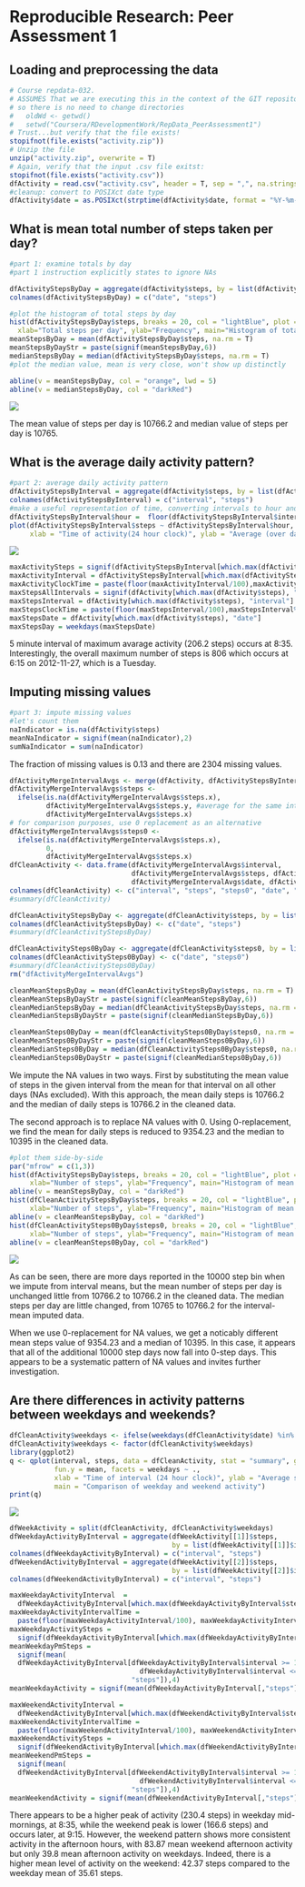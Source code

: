 # Reproducible Research: Peer Assessment 1

## Loading and preprocessing the data


```r
# Course repdata-032.
# ASSUMES That we are executing this in the context of the GIT repository local clone, 
# so there is no need to change directories
#   oldWd <- getwd()
#   setwd("Coursera/RDevelopmentWork/RepData_PeerAssessment1")
# Trust...but verify that the file exists!
stopifnot(file.exists("activity.zip"))
# Unzip the file
unzip("activity.zip", overwrite = T)
# Again, verify that the input .csv file exitst:
stopifnot(file.exists("activity.csv"))
dfActivity = read.csv("activity.csv", header = T, sep = ",", na.strings = c("NA"))
#cleanup: convert to POSIXct date type
dfActivity$date = as.POSIXct(strptime(dfActivity$date, format = "%Y-%m-%d"))
```


## What is mean total number of steps taken per day?

```r
#part 1: examine totals by day
#part 1 instruction explicitly states to ignore NAs

dfActivityStepsByDay = aggregate(dfActivity$steps, by = list(dfActivity$date), sum)
colnames(dfActivityStepsByDay) = c("date", "steps")

#plot the histogram of total steps by day
hist(dfActivityStepsByDay$steps, breaks = 20, col = "lightBlue", plot = T,
  xlab="Total steps per day", ylab="Frequency", main="Histogram of total daily steps, \nwith median (dark red) and mean (orange)")
meanStepsByDay = mean(dfActivityStepsByDay$steps, na.rm = T)
meanStepsByDayStr = paste(signif(meanStepsByDay,6))
medianStepsByDay = median(dfActivityStepsByDay$steps, na.rm = T)
#plot the median value, mean is very close, won't show up distinctly

abline(v = meanStepsByDay, col = "orange", lwd = 5)
abline(v = medianStepsByDay, col = "darkRed")
```

![](./figures/meanSteps-1.png) 

The mean value of steps per day is 10766.2 and median value of steps per day is 10765.

## What is the average daily activity pattern?

```r
#part 2: average daily activity pattern
dfActivityStepsByInterval = aggregate(dfActivity$steps, by = list(dfActivity$interval), mean, na.rm = T)
colnames(dfActivityStepsByInterval) = c("interval", "steps")
#make a useful representation of time, converting intervals to hour and fraction of hour
dfActivityStepsByInterval$hour =  floor(dfActivityStepsByInterval$interval/100) + dfActivityStepsByInterval$interval%%100/60
plot(dfActivityStepsByInterval$steps ~ dfActivityStepsByInterval$hour, type = "l", col = "darkBlue",
     xlab = "Time of activity(24 hour clock)", ylab = "Average (over days) number of steps per interval", main = "Average number of steps for each 5 min. interval")
```

![](./figures/activityPatternByInterval-1.png) 

```r
maxActivitySteps = signif(dfActivityStepsByInterval[which.max(dfActivityStepsByInterval$steps), "steps"],4)
maxActivityInterval = dfActivityStepsByInterval[which.max(dfActivityStepsByInterval$steps), "interval"]
maxActivityClockTime = paste(floor(maxActivityInterval/100),maxActivityInterval%%100,sep=":")
maxStepsAllIntervals = signif(dfActivity[which.max(dfActivity$steps), "steps"],4)
maxStepsInterval = dfActivity[which.max(dfActivity$steps), "interval"]
maxStepsClockTime = paste(floor(maxStepsInterval/100),maxStepsInterval%%100,sep=":")
maxStepsDate = dfActivity[which.max(dfActivity$steps), "date"]
maxStepsDay = weekdays(maxStepsDate)
```
5 minute interval of maximum avarage activity (206.2 steps) occurs at 8:35.
Interestingly, the overall maximum number of steps is 806 which occurs at 6:15 on 2012-11-27, which is a Tuesday.

## Imputing missing values

```r
#part 3: impute missing values
#let's count them
naIndicator = is.na(dfActivity$steps)
meanNaIndicator = signif(mean(naIndicator),2)
sumNaIndicator = sum(naIndicator)
```

The fraction of missing values is 0.13 and there are 2304 missing values.


```r
dfActivityMergeIntervalAvgs <- merge(dfActivity, dfActivityStepsByInterval,by = "interval")
dfActivityMergeIntervalAvgs$steps <- 
  ifelse(is.na(dfActivityMergeIntervalAvgs$steps.x), 
         dfActivityMergeIntervalAvgs$steps.y, #average for the same interval
         dfActivityMergeIntervalAvgs$steps.x)
# for comparison purposes, use 0 replacement as an alternative
dfActivityMergeIntervalAvgs$steps0 <- 
  ifelse(is.na(dfActivityMergeIntervalAvgs$steps.x), 
         0,
         dfActivityMergeIntervalAvgs$steps.x)
dfCleanActivity <- data.frame(dfActivityMergeIntervalAvgs$interval, 
                              dfActivityMergeIntervalAvgs$steps, dfActivityMergeIntervalAvgs$steps0,
                              dfActivityMergeIntervalAvgs$date, dfActivityMergeIntervalAvgs$hour)
colnames(dfCleanActivity) <- c("interval", "steps", "steps0", "date", "hour")
#summary(dfCleanActivity)

dfCleanActivityStepsByDay <- aggregate(dfCleanActivity$steps, by = list(dfCleanActivity$date), sum)
colnames(dfCleanActivityStepsByDay) <- c("date", "steps")
#summary(dfCleanActivityStepsByDay)

dfCleanActivitySteps0ByDay <- aggregate(dfCleanActivity$steps0, by = list(dfCleanActivity$date), sum)
colnames(dfCleanActivitySteps0ByDay) <- c("date", "steps0")
#summary(dfCleanActivitySteps0ByDay)
rm("dfActivityMergeIntervalAvgs")

cleanMeanStepsByDay = mean(dfCleanActivityStepsByDay$steps, na.rm = T)
cleanMeanStepsByDayStr = paste(signif(cleanMeanStepsByDay,6))
cleanMedianStepsByDay = median(dfCleanActivityStepsByDay$steps, na.rm = T)
cleanMedianStepsByDayStr = paste(signif(cleanMedianStepsByDay,6))

cleanMeanSteps0ByDay = mean(dfCleanActivitySteps0ByDay$steps0, na.rm = T)
cleanMeanSteps0ByDayStr = paste(signif(cleanMeanSteps0ByDay,6))
cleanMedianSteps0ByDay = median(dfCleanActivitySteps0ByDay$steps0, na.rm = T)
cleanMedianSteps0ByDayStr = paste(signif(cleanMedianSteps0ByDay,6))
```

We impute the NA values in two ways. First by substituting the mean value of steps in the given interval from the mean for that interval on all other days (NAs excluded). With this approach, the mean daily steps is 10766.2 and the median of daily steps is 10766.2 in the cleaned data. 

The second approach is to replace NA values with 0. Using 0-replacement, we find the mean for daily steps is reduced to 9354.23 and the median to 10395 in the cleaned data.


```r
#plot them side-by-side
par("mfrow" = c(1,3))
hist(dfActivityStepsByDay$steps, breaks = 20, col = "lightBlue", plot = T, ylim = c(0,20),
     xlab="Number of steps", ylab="Frequency", main="Histogram of mean daily steps, \nwith mean, \nNAs excluded")
abline(v = meanStepsByDay, col = "darkRed")
hist(dfCleanActivityStepsByDay$steps, breaks = 20, col = "lightBlue", plot = T, ylim = c(0,20),
     xlab="Number of steps", ylab="Frequency", main="Histogram of mean daily steps \n with mean; \nNA values replaced \nby interval mean")
abline(v = cleanMeanStepsByDay, col = "darkRed")
hist(dfCleanActivitySteps0ByDay$steps0, breaks = 20, col = "lightBlue", plot = T, ylim = c(0,20),
     xlab="Number of steps", ylab="Frequency", main="Histogram of mean daily steps \n with mean; \nNA values replaced \nby 0")
abline(v = cleanMeanSteps0ByDay, col = "darkRed")
```

![](./figures/plotClean-1.png) 

As can be seen, there are more days reported in the 10000 step bin when we impute from interval means, but the mean number of steps per day is unchanged little from 10766.2 to 10766.2 in the cleaned data. The median steps per day are little changed, from 10765 to 10766.2 for the interval-mean imputed data.

When we use 0-replacement for NA values, we get a noticably different mean steps value of 9354.23 and a median of 10395. In this case, it appears that all of the additional 10000 step days now fall into 0-step days. This appears to be a systematic pattern of NA values and invites further investigation.

## Are there differences in activity patterns between weekdays and weekends?

```r
dfCleanActivity$weekdays <- ifelse(weekdays(dfCleanActivity$date) %in% c("Saturday", "Sunday"), "weekend", "weekday")
dfCleanActivity$weekdays <- factor(dfCleanActivity$weekdays)
library(ggplot2)
q <- qplot(interval, steps, data = dfCleanActivity, stat = "summary", geom = "line",
           fun.y = mean, facets = weekdays ~ ., 
           xlab = "Time of interval (24 hour clock)", ylab = "Average steps per interval",
           main = "Comparison of weekday and weekend activity")
print(q)
```

![](./figures/weekdayWeekendPatterns-1.png) 

```r
dfWeekActivity = split(dfCleanActivity, dfCleanActivity$weekdays)
dfWeekdayActivityByInterval = aggregate(dfWeekActivity[[1]]$steps, 
                                        by = list(dfWeekActivity[[1]]$interval), mean)
colnames(dfWeekdayActivityByInterval) = c("interval", "steps")
dfWeekendActivityByInterval = aggregate(dfWeekActivity[[2]]$steps, 
                                        by = list(dfWeekActivity[[2]]$interval), mean)
colnames(dfWeekendActivityByInterval) = c("interval", "steps")

maxWeekdayActivityInterval  = 
  dfWeekdayActivityByInterval[which.max(dfWeekdayActivityByInterval$steps), "interval"]
maxWeekdayActivityIntervalTime = 
  paste(floor(maxWeekdayActivityInterval/100), maxWeekdayActivityInterval%%100, sep = ":")
maxWeekdayActivitySteps = 
  signif(dfWeekdayActivityByInterval[which.max(dfWeekdayActivityByInterval$steps), "steps"],4)
meanWeekdayPmSteps = 
  signif(mean(
  dfWeekdayActivityByInterval[dfWeekdayActivityByInterval$interval >= 1200. &
                                dfWeekdayActivityByInterval$interval <= 1700.,
                              "steps"]),4)
meanWeekdayActivity = signif(mean(dfWeekdayActivityByInterval[,"steps"]),4)

maxWeekendActivityInterval = 
  dfWeekendActivityByInterval[which.max(dfWeekendActivityByInterval$steps), "interval"]
maxWeekendActivityIntervalTime = 
  paste(floor(maxWeekendActivityInterval/100), maxWeekendActivityInterval%%100, sep = ":")
maxWeekendActivitySteps = 
  signif(dfWeekendActivityByInterval[which.max(dfWeekendActivityByInterval$steps), "steps"], 4)
meanWeekendPmSteps = 
  signif(mean(
  dfWeekendActivityByInterval[dfWeekendActivityByInterval$interval >= 1200 & 
                                dfWeekendActivityByInterval$interval <= 1700,
                              "steps"]),4)
meanWeekendActivity = signif(mean(dfWeekendActivityByInterval[,"steps"]),4)
```
There appears to be a higher peak of activity (230.4 steps) in weekday mid-mornings, at 8:35, while the weekend peak is lower (166.6 steps) and occurs later, at 9:15. However, the weekend pattern shows more consistent activity in the afternoon hours, with 83.87 mean weekend afternoon activity but only 39.8 mean afternoon activity on weekdays. Indeed, there is a higher mean level of activity on the weekend: 42.37 steps compared to the weekday mean of 35.61 steps.
